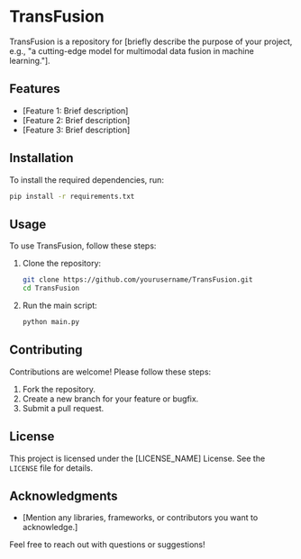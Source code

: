 # TransFusion

TransFusion is a repository for [briefly describe the purpose of your project, e.g., "a cutting-edge model for multimodal data fusion in machine learning."].

## Features

- [Feature 1: Brief description]
- [Feature 2: Brief description]
- [Feature 3: Brief description]

## Installation

To install the required dependencies, run:

```bash
pip install -r requirements.txt
```

## Usage

To use TransFusion, follow these steps:

1. Clone the repository:
    ```bash
    git clone https://github.com/yourusername/TransFusion.git
    cd TransFusion
    ```

2. Run the main script:
    ```bash
    python main.py
    ```

## Contributing

Contributions are welcome! Please follow these steps:

1. Fork the repository.
2. Create a new branch for your feature or bugfix.
3. Submit a pull request.

## License

This project is licensed under the [LICENSE_NAME] License. See the `LICENSE` file for details.

## Acknowledgments

- [Mention any libraries, frameworks, or contributors you want to acknowledge.]

Feel free to reach out with questions or suggestions!